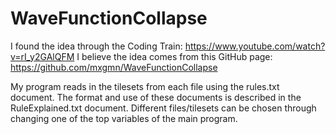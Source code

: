 # WaveFunctionCollapse

I found the idea through the Coding Train: https://www.youtube.com/watch?v=rI_y2GAlQFM
I believe the idea comes from this GitHub page: https://github.com/mxgmn/WaveFunctionCollapse

My program reads in the tilesets from each file using the rules.txt document. The format and use of these documents is described in the RuleExplained.txt document. Different files/tilesets can be chosen through changing one of the top variables of the main program.
